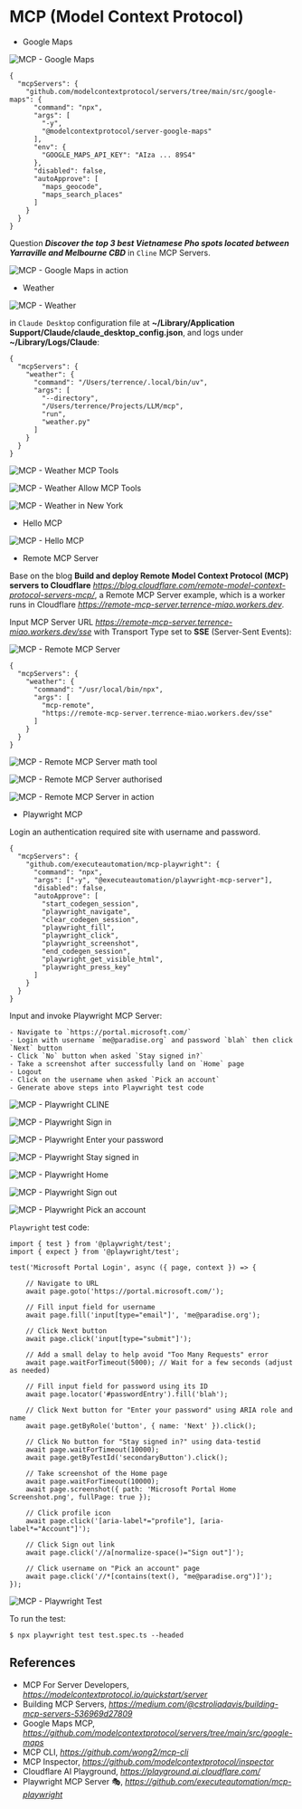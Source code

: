 MCP (Model Context Protocol)
============================

- Google Maps

![MCP - Google Maps](MCP%20-%20Google%20Maps.png)

```
{
  "mcpServers": {
    "github.com/modelcontextprotocol/servers/tree/main/src/google-maps": {
      "command": "npx",
      "args": [
        "-y",
        "@modelcontextprotocol/server-google-maps"
      ],
      "env": {
        "GOOGLE_MAPS_API_KEY": "AIza ... 89S4"
      },
      "disabled": false,
      "autoApprove": [
        "maps_geocode",
        "maps_search_places"
      ]
    }
  }
}
```

Question _**Discover the top 3 best Vietnamese Pho spots located between Yarraville and Melbourne CBD**_ in `Cline` MCP Servers.

![MCP - Google Maps in action](MCP%20-%20Google%20Maps%20in%20action.png)

- Weather

![MCP - Weather](MCP%20-%20Weather.png)

in `Claude Desktop` configuration file at **~/Library/Application Support/Claude/claude_desktop_config.json**, and logs under **~/Library/Logs/Claude**:

```
{
  "mcpServers": {
    "weather": {
      "command": "/Users/terrence/.local/bin/uv",
      "args": [
        "--directory",
        "/Users/terrence/Projects/LLM/mcp",
        "run",
        "weather.py"
      ]
    }
  }
}
```
![MCP - Weather MCP Tools](MCP%20-%20Weather%20MCP%20Tools.png)

![MCP - Weather Allow MCP Tools](MCP%20-%20Weather%20Allow%20MCP%20Tools.png)

![MCP - Weather in New York](MCP%20-%20Weather%20in%20New%20York.png)

- Hello MCP

![MCP - Hello MCP](MCP%20-%20Hello%20MCP.png)

- Remote MCP Server

Base on the blog **Build and deploy Remote Model Context Protocol (MCP) servers to Cloudflare** _https://blog.cloudflare.com/remote-model-context-protocol-servers-mcp/_, a Remote MCP Server example, which is a worker runs in Cloudflare _https://remote-mcp-server.terrence-miao.workers.dev_.

Input MCP Server URL _https://remote-mcp-server.terrence-miao.workers.dev/sse_ with Transport Type set to **SSE** (Server-Sent Events):

![MCP - Remote MCP Server](MCP%20-%20Remote%20MCP%20Server.png)

```
{
  "mcpServers": {
    "weather": {
      "command": "/usr/local/bin/npx",
      "args": [
        "mcp-remote",
        "https://remote-mcp-server.terrence-miao.workers.dev/sse"
      ]
    }
  }
}
```

![MCP - Remote MCP Server math tool](MCP%20-%20Remote%20MCP%20Server%20math%20tool.png)

![MCP - Remote MCP Server authorised](MCP%20-%20Remote%20MCP%20Server%20authorised.png)

![MCP - Remote MCP Server in action](MCP%20-%20Remote%20MCP%20Server%20in%20action.png)

- Playwright MCP

Login an authentication required site with username and password.

```
{
  "mcpServers": {
    "github.com/executeautomation/mcp-playwright": {
      "command": "npx",
      "args": ["-y", "@executeautomation/playwright-mcp-server"],
      "disabled": false,
      "autoApprove": [
        "start_codegen_session",
        "playwright_navigate",
        "clear_codegen_session",
        "playwright_fill",
        "playwright_click",
        "playwright_screenshot",
        "end_codegen_session",
        "playwright_get_visible_html",
        "playwright_press_key"
      ]
    }
  }
}
```

Input and invoke Playwright MCP Server:

```
- Navigate to `https://portal.microsoft.com/`
- Login with username `me@paradise.org` and password `blah` then click `Next` button
- Click `No` button when asked `Stay signed in?`
- Take a screenshot after successfully land on `Home` page
- Logout
- Click on the username when asked `Pick an account`
- Generate above steps into Playwright test code
```

![MCP - Playwright CLINE](MCP%20-%20Playwright%20CLINE.png)

![MCP - Playwright Sign in](MCP%20-%20Playwright%20Sign%20in.png)

![MCP - Playwright Enter your password](MCP%20-%20Playwright%20Password%20input.png)

![MCP - Playwright Stay signed in](MCP%20-%20Playwright%20Stay%20in.png)

![MCP - Playwright Home](MCP%20-%20Playwright%20Home.png)

![MCP - Playwright Sign out](MCP%20-%20Playwright%20Sign%20out.png)

![MCP - Playwright Pick an account](MCP%20-%20Playwright%20Pick.png)

`Playwright` test code:

```
import { test } from '@playwright/test';
import { expect } from '@playwright/test';

test('Microsoft Portal Login', async ({ page, context }) => {

    // Navigate to URL
    await page.goto('https://portal.microsoft.com/');

    // Fill input field for username
    await page.fill('input[type="email"]', 'me@paradise.org');

    // Click Next button
    await page.click('input[type="submit"]');

    // Add a small delay to help avoid "Too Many Requests" error
    await page.waitForTimeout(5000); // Wait for a few seconds (adjust as needed)

    // Fill input field for password using its ID
    await page.locator('#passwordEntry').fill('blah');

    // Click Next button for "Enter your password" using ARIA role and name
    await page.getByRole('button', { name: 'Next' }).click();

    // Click No button for "Stay signed in?" using data-testid
    await page.waitForTimeout(10000);
    await page.getByTestId('secondaryButton').click();

    // Take screenshot of the Home page
    await page.waitForTimeout(10000);
    await page.screenshot({ path: 'Microsoft Portal Home Screenshot.png', fullPage: true });

    // Click profile icon
    await page.click('[aria-label*="profile"], [aria-label*="Account"]');

    // Click Sign out link
    await page.click('//a[normalize-space()="Sign out"]');

    // Click username on "Pick an account" page
    await page.click('//*[contains(text(), "me@paradise.org")]');
});
```
![MCP - Playwright Test](MCP%20-%20Playwright%20Test.png)

To run the test:

```
$ npx playwright test test.spec.ts --headed
```

References
----------

- MCP For Server Developers, _https://modelcontextprotocol.io/quickstart/server_
- Building MCP Servers, _https://medium.com/@cstroliadavis/building-mcp-servers-536969d27809_
- Google Maps MCP, _https://github.com/modelcontextprotocol/servers/tree/main/src/google-maps_
- MCP CLI, _https://github.com/wong2/mcp-cli_
- MCP Inspector, _https://github.com/modelcontextprotocol/inspector_
- Cloudflare AI Playground, _https://playground.ai.cloudflare.com/_
- Playwright MCP Server 🎭, _https://github.com/executeautomation/mcp-playwright_